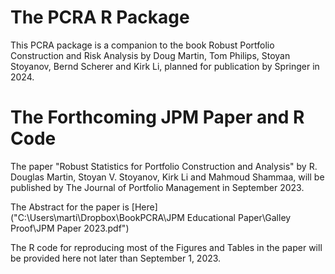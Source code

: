 # The PCRA R Package

This PCRA package is a companion to the book Robust Portfolio Construction and Risk Analysis by Doug Martin, Tom Philips, Stoyan Stoyanov, Bernd Scherer and Kirk Li, planned for publication by Springer in 2024.

# The Forthcoming JPM Paper and R Code

The paper "Robust Statistics for Portfolio Construction and Analysis" by R. Douglas Martin, Stoyan V. Stoyanov, Kirk Li and Mahmoud Shammaa, will be published by The Journal of Portfolio Management in September 2023.

The Abstract for the paper is [Here]("C:\Users\marti\Dropbox\BookPCRA\JPM Educational Paper\Galley Proof\JPM Paper 2023.pdf")

The R code for reproducing most of the Figures and Tables in the paper will be provided here not later than September 1, 2023.




 
 
